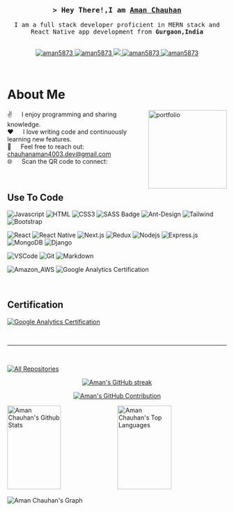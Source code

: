 <!-- <p align="center">
  <a href="https://github.com/aman5873"><img src="https://readme-typing-svg.herokuapp.com/?lines=Self%20Taught%20Programmer;Front%20End%20Developer;1.5%2B%20years%20of%20coding%20experience;Always%20learning%20new%20things&center=true&width=380&height=45"></a>
</p> -->

<!-- Intro  -->
<h3 align="center">
        <samp>&gt;
         <!-- <span align="center" ><img src="https://media.giphy.com/media/hvRJCLFzcasrR4ia7z/giphy.gif" width="28"></span> -->
         Hey There!,I am <b><a target="_blank" href="https://portfolio-abcb2.web.app/">Aman Chauhan</a></b>
        </samp>
</h3>

<p align="center"> 
  <samp>
    <!-- <a href="https://portfolio-abcb2.web.app/"  target="_blank">「 Portfolio 」</a>
    <br> -->
    I am a full stack developer proficient in MERN stack and React Native app development from <b>Gurgaon,India</b>
    <br>
    <br>
  </samp>
</p>

<p align="center" >
 <a href="https://portfolio-abcb2.web.app/" target="blank">
  <img src="https://img.shields.io/badge/Portfolio-255E63?style=for-the-badge&logo=About.me&logoColor=white" alt="aman5873" />
 </a>
 <a href="https://www.linkedin.com/in/aman-singh-chauhan-1907711b6/" target="_blank">
  <img src="https://img.shields.io/badge/LinkedIn-0077B5?style=for-the-badge&logo=linkedin&logoColor=white" alt="aman5873"/>
 </a>
  <a href="https://twitter.com/amansingh5873" target="_blank">
  <img src="https://img.shields.io/badge/Twitter-1DA1F2?style=for-the-badge&logo=twitter&logoColor=white" />
 </a>
 <a href="https://www.instagram.com/aman_chauhan.07/" target="_blank">
  <img src="https://img.shields.io/badge/Instagram-fe4164?style=for-the-badge&logo=instagram&logoColor=white" alt="aman5873" />
 </a> 
 <a href="https://www.facebook.com/people/Aman-Singh-Chauhan/pfbid0Chw8vUtyshBsaT7B34R4hu3wLWdt41jeAdmRBkdyuwQDcbURVL5JE4HsLHtV3coZl/" target="_blank">
  <img src="https://img.shields.io/badge/Facebook-20BEFF?&style=for-the-badge&logo=facebook&logoColor=white" alt="aman5873"  />
  </a> 
</p>
<br />

<!-- About Section -->

# About Me

 <img align="right" width="200" src="https://res.cloudinary.com/dirjxexal/image/upload/v1733987860/WhatsApp_Image_2024-12-12_at_12.41.03_numaym.jpg" alt="portfolio" style="width:180px" /> 

✌️ &emsp; I enjoy programming and sharing knowledge.  
❤️ &emsp; I love writing code and continuously learning new features.  
📧 &emsp; Feel free to reach out: [chauhanaman4003.dev@gmail.com](mailto:chauhanaman4003.dev@gmail.com)  
🌐 &emsp; Scan the QR code to connect:  




<br/>

## Use To Code

![Javascript](https://img.shields.io/badge/Javascript-F0DB4F?style=for-the-badge&labelColor=black&logo=javascript&logoColor=F0DB4F)
![HTML](https://img.shields.io/badge/HTML5-E34F26?style=for-the-badge&logo=html5&logoColor=white)
![CSS3](https://img.shields.io/badge/CSS3-1572B6?style=for-the-badge&logo=css3&logoColor=white)
![SASS Badge](https://img.shields.io/badge/Sass-CC6699?style=for-the-badge&logo=sass&logoColor=white)
![Ant-Design](https://img.shields.io/badge/AntDesign-0170FE?style=for-the-badge&logo=antdesign&logoColor=white)
![Tailwind](https://img.shields.io/badge/Tailwind_CSS-092749?style=for-the-badge&logo=tailwindcss&logoColor=06B6D4&labelColor=000000)
![Bootstrap](https://img.shields.io/badge/Bootstrap-563D7C?style=for-the-badge&logo=bootstrap&logoColor=white)

![React](https://img.shields.io/badge/-React-61DBFB?style=for-the-badge&labelColor=black&logo=react&logoColor=61DBFB)
![React Native](https://img.shields.io/badge/React_Native-20232A?style=for-the-badge&logo=react&logoColor=61DAFB)
![Next.js](https://img.shields.io/badge/next.js-000000?style=for-the-badge&logo=nextdotjs&logoColor=white)
![Redux](https://img.shields.io/badge/Redux-593D88?style=for-the-badge&logo=redux&logoColor=white)
![Nodejs](https://img.shields.io/badge/Nodejs-3C873A?style=for-the-badge&labelColor=black&logo=node.js&logoColor=3C873A)
![Express.js](https://img.shields.io/badge/Express.js-000000?style=for-the-badge&logo=express&logoColor=white)
![MongoDB](https://img.shields.io/badge/MongoDB-4EA94B?style=for-the-badge&logo=mongodb&logoColor=white)
![Django](https://img.shields.io/badge/Django-092E20?style=for-the-badge&logo=django&logoColor=white)

![VSCode](https://img.shields.io/badge/Visual_Studio-0078d7?style=for-the-badge&logo=visual%20studio&logoColor=white)
![Git](https://img.shields.io/badge/Git-F05032?style=for-the-badge&logo=git&logoColor=white)
![Markdown](https://img.shields.io/badge/Markdown-000000?style=for-the-badge&logo=markdown&logoColor=white)

![Amazon_AWS](https://img.shields.io/badge/AWS-FF9900?style=for-the-badge&logo=amazonaws&logoColor=white)
![Google Analytics Certification](https://img.shields.io/badge/Google%20Analytics-E37400.svg?style=for-the-badge&logo=Google-Analytics&logoColor=white)

<br/>

## Certification

[![Google Analytics Certification](https://img.shields.io/badge/Google%20Analytics-E37400.svg?style=for-the-badge&logo=Google-Analytics&logoColor=white)](https://skillshop.credential.net/cd92456a-45ea-4efc-a5a7-66f40408b6b0)

<br/>

<hr/>
<br/>

<p align="left">
  <a href="https://github.com/aman5873?tab=repositories" target="_blank"><img alt="All Repositories" title="All Repositories" src="https://img.shields.io/badge/-All%20Repos-2962FF?style=for-the-badge&logo=koding&logoColor=white"/></a>
</p>


<p align="center">
  <a href="https://github.com/aman5873">
    <img src="https://github-readme-streak-stats.herokuapp.com/?user=aman5873&theme=radical&border=7F3FBF&background=0D1117" alt="Aman's GitHub streak"/>
  </a>
</p>

<p align="center">
  <a href="https://github.com/aman5873">
    <img src="https://github-profile-summary-cards.vercel.app/api/cards/profile-details?username=aman5873&theme=radical" alt="Aman's GitHub Contribution"/>
  </a>
</p>

<a> 
    <a href="https://github.com/aman5873"><img alt="Aman Chauhan's Github Stats" src="https://denvercoder1-github-readme-stats.vercel.app/api?username=aman5873&show_icons=true&count_private=true&theme=react&border_color=7F3FBF&bg_color=0D1117&title_color=F85D7F&icon_color=F8D866" height="192px" width="49.5%"/></a>
  <a href="https://github.com/aman5873"><img alt="Aman Chauhan's Top Languages" src="https://denvercoder1-github-readme-stats.vercel.app/api/top-langs/?username=aman5873&langs_count=8&layout=compact&theme=react&border_color=7F3FBF&bg_color=0D1117&title_color=F85D7F&icon_color=F8D866" height="192px" width="49.5%"/></a>
  <br/>
</a>

![Aman Chauhan's Graph](https://github-readme-activity-graph.vercel.app/graph?username=aman5873&custom_title=Aman%20Chauhan%20GitHub%20Activity%20Graph&bg_color=0D1117&color=7F3FBF&line=7F3FBF&point=7F3FBF&area_color=FFFFFF&title_color=FFFFFF&area=true)
